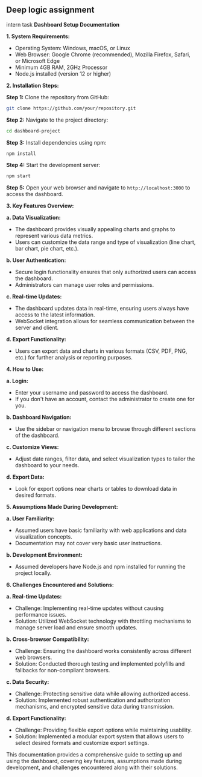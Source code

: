 ## Deep logic assignment
intern task
**Dashboard Setup Documentation**

**1. System Requirements:**
   - Operating System: Windows, macOS, or Linux
   - Web Browser: Google Chrome (recommended), Mozilla Firefox, Safari, or Microsoft Edge
   - Minimum 4GB RAM, 2GHz Processor
   - Node.js installed (version 12 or higher)

**2. Installation Steps:**

**Step 1:** Clone the repository from GitHub:

```bash
git clone https://github.com/your/repository.git
```

**Step 2:** Navigate to the project directory:

```bash
cd dashboard-project
```

**Step 3:** Install dependencies using npm:

```bash
npm install
```

**Step 4:** Start the development server:

```bash
npm start
```

**Step 5:** Open your web browser and navigate to `http://localhost:3000` to access the dashboard.

**3. Key Features Overview:**

**a. Data Visualization:**
   - The dashboard provides visually appealing charts and graphs to represent various data metrics.
   - Users can customize the data range and type of visualization (line chart, bar chart, pie chart, etc.).

**b. User Authentication:**
   - Secure login functionality ensures that only authorized users can access the dashboard.
   - Administrators can manage user roles and permissions.

**c. Real-time Updates:**
   - The dashboard updates data in real-time, ensuring users always have access to the latest information.
   - WebSocket integration allows for seamless communication between the server and client.

**d. Export Functionality:**
   - Users can export data and charts in various formats (CSV, PDF, PNG, etc.) for further analysis or reporting purposes.

**4. How to Use:**

**a. Login:**
   - Enter your username and password to access the dashboard.
   - If you don't have an account, contact the administrator to create one for you.

**b. Dashboard Navigation:**
   - Use the sidebar or navigation menu to browse through different sections of the dashboard.

**c. Customize Views:**
   - Adjust date ranges, filter data, and select visualization types to tailor the dashboard to your needs.

**d. Export Data:**
   - Look for export options near charts or tables to download data in desired formats.

**5. Assumptions Made During Development:**

**a. User Familiarity:**
   - Assumed users have basic familiarity with web applications and data visualization concepts.
   - Documentation may not cover very basic user instructions.

**b. Development Environment:**
   - Assumed developers have Node.js and npm installed for running the project locally.

**6. Challenges Encountered and Solutions:**

**a. Real-time Updates:**
   - Challenge: Implementing real-time updates without causing performance issues.
   - Solution: Utilized WebSocket technology with throttling mechanisms to manage server load and ensure smooth updates.

**b. Cross-browser Compatibility:**
   - Challenge: Ensuring the dashboard works consistently across different web browsers.
   - Solution: Conducted thorough testing and implemented polyfills and fallbacks for non-compliant browsers.

**c. Data Security:**
   - Challenge: Protecting sensitive data while allowing authorized access.
   - Solution: Implemented robust authentication and authorization mechanisms, and encrypted sensitive data during transmission.

**d. Export Functionality:**
   - Challenge: Providing flexible export options while maintaining usability.
   - Solution: Implemented a modular export system that allows users to select desired formats and customize export settings.

This documentation provides a comprehensive guide to setting up and using the dashboard, covering key features, assumptions made during development, and challenges encountered along with their solutions.
